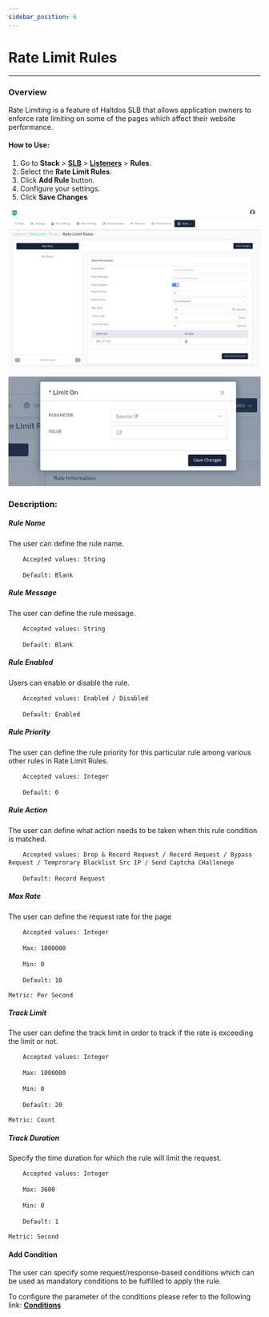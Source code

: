 ```yaml
---
sidebar_position: 6
---
```


# Rate Limit Rules

---
### Overview
Rate Limiting is a feature of Haltdos SLB that allows application owners to enforce rate limiting on some of the pages which affect their website performance.

#### How to Use:

1. Go to **Stack** > [**SLB**](/enterprise/adc) > [**Listeners**](../listeners.md) > **Rules**.
2. Select the **Rate Limit Rules**.
3. Click **Add Rule** button.
4. Configure your settings. 
5. Click **Save Changes**

![Rate Limit rule](/img/adc/v8/docs/rate_limit_1.png)

![Rate limit rule](/img/adc/v8/docs/rate_limit_2.png)

### Description:

##### **Rule Name**

The user can define the rule name.

```
    Accepted values: String

    Default: Blank 
```


##### **Rule Message**

The user can define the rule message.

```
    Accepted values: String

    Default: Blank
```


##### **Rule Enabled**

Users can enable or disable the rule.

```
    Accepted values: Enabled / Disabled

    Default: Enabled 
```


##### **Rule Priority**

The user can define the rule priority for this particular rule among various other rules in Rate Limit Rules.

```
    Accepted values: Integer

    Default: 0 
```


##### **Rule Action**

The user can define what action needs to be taken when this rule condition is matched.

```
    Accepted values: Drop & Record Request / Record Request / Bypass Request / Temprorary Blacklist Src IP / Send Captcha CHallenege

    Default: Record Request
```


##### **Max Rate**

The user can define the request rate for the page

```
    Accepted values: Integer

    Max: 1000000

    Min: 0

    Default: 10  
```


    Metric: Per Second 

##### **Track Limit**

The user can define the track limit in order to track if the rate is exceeding the limit or not.

```
    Accepted values: Integer

    Max: 1000000

    Min: 0

    Default: 20  
```


    Metric: Count

##### **Track Duration**

Specify the time duration for which the rule will limit the request.

```
    Accepted values: Integer

    Max: 3600

    Min: 0

    Default: 1  
```


    Metric: Second 

#### Add Condition

The user can specify some request/response-based conditions which can be used as mandatory conditions to be fulfilled to apply the rule.

To configure the parameter of the conditions please refer to the following link: [**Conditions**](/enterprise/adc/listeners/rules/conditions)

